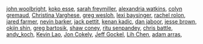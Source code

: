 [john woolbright](https://github.com/jwoolbright23),
[koko esse](https://github.com/KossiviEsse1),
[sarah freymiller](https://github.com/sfreymiller),
[alexandria watkins](https://github.com/Alexandria242),
[colyn gremaud](https://github.com/cgremaud),
[Christina Varghese](https://github.com/christinichka),
[greg wesloh](https://github.com/gwesloh),
[lexi baysinger](https://github.com/LexBay),
[rachel rolon](https://github.com/rrolon47),
[jared farmer](https://github.com/JFarm0),
[nevin barker](https://github.com/nevinbarker),
[jack pettit](https://github.com/jpettit0317),
[kenan kadic](https://github.com/Kenan-Kadic),
[dan jaboor](https://github.com/ODSTL),
[jesse brown](https://github.com/C-Nug),
[okjin shin](http://github.com/creativeoj),
[greg bartosik](https://github.com/gregbartosik),
[shaw coney](https://github.com/coney-s),
[ritu senpandey](https://github.com/ritusp),
[chris battle](https://github.com/chrisb1005),
[andy_koch](https://github.com/RAndrewKoch),
[Kevin Lao](https://github.com/f00dog-x300),
[Jon Cokely](https://github.com/JonathanCokely),
[Jeff Gockel](https://github.com/EyeTyrant),
[Lih Chen](https://github.com/elseesea),
[adam arras](https://github.com/aarras),